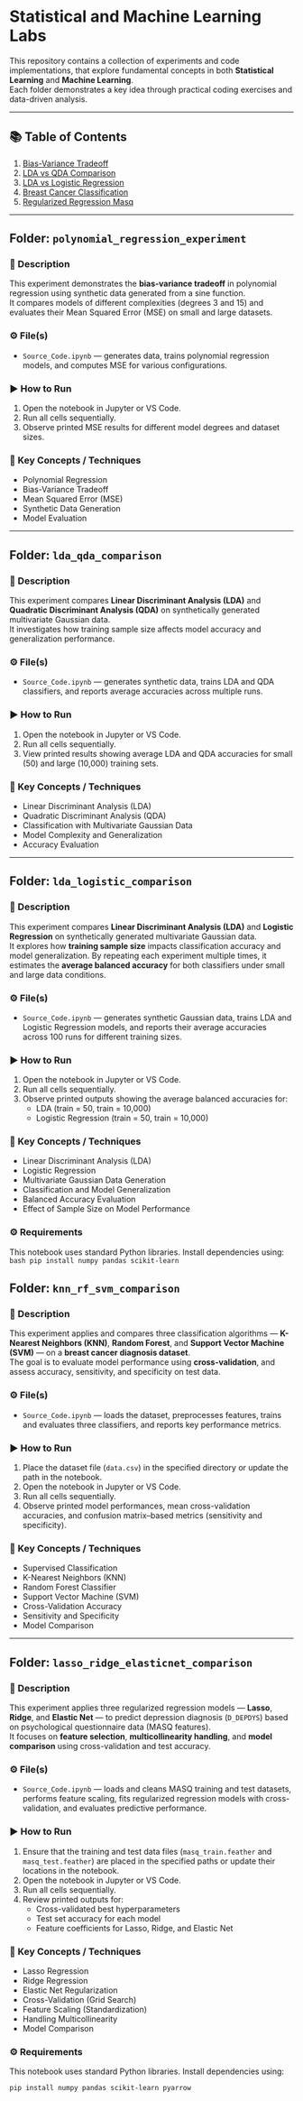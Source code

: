 # Statistical and Machine Learning Labs

This repository contains a collection of experiments and code implementations, that explore fundamental concepts in both **Statistical Learning** and **Machine Learning**.  
Each folder demonstrates a key idea through practical coding exercises and data-driven analysis.

---

## 📚 Table of Contents

1. [Bias-Variance Tradeoff](#polynomial_regression_experiment)
2. [LDA vs QDA Comparison](#lda_qda_comparison)
3. [LDA vs Logistic Regression](#lda_logistic_comparison)
4. [Breast Cancer Classification](#knn_rf_svm_comparison)
5. [Regularized Regression Masq](#lasso_ridge_elasticnet_comparison)

---

## Folder: `polynomial_regression_experiment`

### 📁 Description
This experiment demonstrates the **bias-variance tradeoff** in polynomial regression using synthetic data generated from a sine function.  
It compares models of different complexities (degrees 3 and 15) and evaluates their Mean Squared Error (MSE) on small and large datasets.

### ⚙️ File(s)
- `Source_Code.ipynb` — generates data, trains polynomial regression models, and computes MSE for various configurations.

### ▶️ How to Run
1. Open the notebook in Jupyter or VS Code.
2. Run all cells sequentially.
3. Observe printed MSE results for different model degrees and dataset sizes.

### 🧠 Key Concepts / Techniques
- Polynomial Regression  
- Bias-Variance Tradeoff  
- Mean Squared Error (MSE)  
- Synthetic Data Generation  
- Model Evaluation

---

## Folder: `lda_qda_comparison`

### 📁 Description
This experiment compares **Linear Discriminant Analysis (LDA)** and **Quadratic Discriminant Analysis (QDA)** on synthetically generated multivariate Gaussian data.  
It investigates how training sample size affects model accuracy and generalization performance.

### ⚙️ File(s)
- `Source_Code.ipynb` — generates synthetic data, trains LDA and QDA classifiers, and reports average accuracies across multiple runs.

### ▶️ How to Run
1. Open the notebook in Jupyter or VS Code.
2. Run all cells sequentially.
3. View printed results showing average LDA and QDA accuracies for small (50) and large (10,000) training sets.

### 🧠 Key Concepts / Techniques
- Linear Discriminant Analysis (LDA)  
- Quadratic Discriminant Analysis (QDA)  
- Classification with Multivariate Gaussian Data  
- Model Complexity and Generalization  
- Accuracy Evaluation


---

## Folder: `lda_logistic_comparison`

### 📁 Description
This experiment compares **Linear Discriminant Analysis (LDA)** and **Logistic Regression** on synthetically generated multivariate Gaussian data.  
It explores how **training sample size** impacts classification accuracy and model generalization. By repeating each experiment multiple times, it estimates the **average balanced accuracy** for both classifiers under small and large data conditions.

### ⚙️ File(s)
- `Source_Code.ipynb` — generates synthetic Gaussian data, trains LDA and Logistic Regression models, and reports their average accuracies across 100 runs for different training sizes.

### ▶️ How to Run
1. Open the notebook in Jupyter or VS Code.  
2. Run all cells sequentially.  
3. Observe printed outputs showing the average balanced accuracies for:
   - LDA (train = 50, train = 10,000)  
   - Logistic Regression (train = 50, train = 10,000)

### 🧠 Key Concepts / Techniques
- Linear Discriminant Analysis (LDA)  
- Logistic Regression  
- Multivariate Gaussian Data Generation  
- Classification and Model Generalization  
- Balanced Accuracy Evaluation  
- Effect of Sample Size on Model Performance  

### ⚙️ Requirements
This notebook uses standard Python libraries. Install dependencies using:
```bash pip install numpy pandas scikit-learn```

## Folder: `knn_rf_svm_comparison`

### 📁 Description
This experiment applies and compares three classification algorithms — **K-Nearest Neighbors (KNN)**, **Random Forest**, and **Support Vector Machine (SVM)** — on a **breast cancer diagnosis dataset**.  
The goal is to evaluate model performance using **cross-validation**, and assess accuracy, sensitivity, and specificity on test data.

### ⚙️ File(s)
- `Source_Code.ipynb` — loads the dataset, preprocesses features, trains and evaluates three classifiers, and reports key performance metrics.

### ▶️ How to Run
1. Place the dataset file (`data.csv`) in the specified directory or update the path in the notebook.  
2. Open the notebook in Jupyter or VS Code.  
3. Run all cells sequentially.  
4. Observe printed model performances, mean cross-validation accuracies, and confusion matrix–based metrics (sensitivity and specificity).

### 🧠 Key Concepts / Techniques
- Supervised Classification  
- K-Nearest Neighbors (KNN)  
- Random Forest Classifier  
- Support Vector Machine (SVM)  
- Cross-Validation Accuracy  
- Sensitivity and Specificity  
- Model Comparison  

---

## Folder: `lasso_ridge_elasticnet_comparison`

### 📁 Description
This experiment applies three regularized regression models — **Lasso**, **Ridge**, and **Elastic Net** — to predict depression diagnosis (`D_DEPDYS`) based on psychological questionnaire data (MASQ features).  
It focuses on **feature selection**, **multicollinearity handling**, and **model comparison** using cross-validation and test accuracy.

### ⚙️ File(s)
- `Source_Code.ipynb` — loads and cleans MASQ training and test datasets, performs feature scaling, fits regularized regression models with cross-validation, and evaluates predictive performance.

### ▶️ How to Run
1. Ensure that the training and test data files (`masq_train.feather` and `masq_test.feather`) are placed in the specified paths or update their locations in the notebook.  
2. Open the notebook in Jupyter or VS Code.  
3. Run all cells sequentially.  
4. Review printed outputs for:
   - Cross-validated best hyperparameters  
   - Test set accuracy for each model  
   - Feature coefficients for Lasso, Ridge, and Elastic Net

### 🧠 Key Concepts / Techniques
- Lasso Regression  
- Ridge Regression  
- Elastic Net Regularization  
- Cross-Validation (Grid Search)  
- Feature Scaling (Standardization)  
- Handling Multicollinearity  
- Model Comparison  

### ⚙️ Requirements
This notebook uses standard Python libraries. Install dependencies using:
```bash
pip install numpy pandas scikit-learn pyarrow
